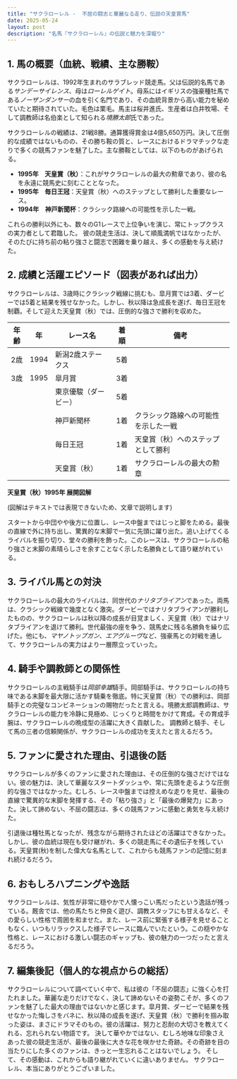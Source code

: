 ```yaml
---
title: "サクラローレル -  不屈の闘志と華麗なる走り、伝説の天皇賞馬"
date: 2025-05-24
layout: post
description: "名馬『サクラローレル』の伝説と魅力を深堀り"
---
```


## 1. 馬の概要（血統、戦績、主な勝鞍）

サクラローレルは、1992年生まれのサラブレッド競走馬。父は伝説的名馬である*サンデーサイレンス*、母は*ローレルゲイト*。母系にはイギリスの強豪種牡馬である*ノーザンダンサー*の血を引く名門であり、その血統背景から高い能力を秘めていたと期待されていた。毛色は栗毛。馬主は桜井進氏、生産者は白井牧場、そして調教師は名伯楽として知られる*境勝太郎*氏であった。

サクラローレルの戦績は、21戦8勝。通算獲得賞金は4億5,650万円。決して圧倒的な成績ではないものの、その勝ち鞍の質と、レースにおけるドラマチックな走りで多くの競馬ファンを魅了した。主な勝鞍としては、以下のものがあげられる。

* **1995年　天皇賞（秋）**：これがサクラローレルの最大の勲章であり、彼の名を永遠に競馬史に刻むこととなった。
* **1995年　毎日王冠**：天皇賞（秋）へのステップとして勝利した重要なレース。
* **1994年　神戸新聞杯**：クラシック路線への可能性を示した一戦。

これらの勝利以外にも、数々のG1レースで上位争いを演じ、常にトップクラスの実力者として君臨した。  彼の競走生活は、決して順風満帆ではなかったが、そのたびに持ち前の粘り強さと闘志で困難を乗り越え、多くの感動を与え続けた。


## 2. 成績と活躍エピソード（図表があれば出力）

サクラローレルは、3歳時にクラシック戦線に挑むも、皐月賞では3着、ダービーでは5着と結果を残せなかった。しかし、秋以降は急成長を遂げ、毎日王冠を制覇。そして迎えた天皇賞（秋）では、圧倒的な強さで勝利を収めた。

| 年齢 | 年 | レース名          | 着順 | 備考                                     |
|-----|----|-------------------|-----|------------------------------------------|
| 2歳  | 1994 | 新潟2歳ステークス | 5着 |                                          |
| 3歳  | 1995 | 皐月賞            | 3着 |                                          |
|      |     | 東京優駿（ダービー）| 5着 |                                          |
|      |     | 神戸新聞杯         | 1着 | クラシック路線への可能性を示した一戦     |
|      |     | 毎日王冠           | 1着 | 天皇賞（秋）へのステップとして勝利       |
|      |     | 天皇賞（秋）       | 1着 | サクラローレルの最大の勲章                 |


**天皇賞（秋）1995年 展開図解**

(図解はテキストでは表現できないため、文章で説明します)

スタートから中団やや後方に位置し、レース中盤まではじっと脚をためる。最後の直線で外に持ち出し、驚異的な末脚で一気に先頭に躍り出た。追い上げてくるライバルを振り切り、堂々の勝利を飾った。このレースは、サクラローレルの粘り強さと末脚の素晴らしさを余すことなく示した名勝負として語り継がれている。


## 3. ライバル馬との対決

サクラローレルの最大のライバルは、同世代の*ナリタブライアン*であった。両馬は、クラシック戦線で幾度となく激突。ダービーではナリタブライアンが勝利したものの、サクラローレルは秋以降の成長が目覚ましく、天皇賞（秋）ではナリタブライアンを退けて勝利。世代最強の座を争う、競馬史に残る名勝負を繰り広げた。他にも、*マヤノトップガン*、*エアグルーヴ*など、強豪馬との対戦を通して、サクラローレルの実力はより一層際立っていった。


## 4. 騎手や調教師との関係性

サクラローレルの主戦騎手は*岡部幸雄*騎手。岡部騎手は、サクラローレルの持ち味である末脚を最大限に活かす騎乗を徹底。特に天皇賞（秋）での勝利は、岡部騎手との完璧なコンビネーションの賜物だったと言える。境勝太郎調教師は、サクラローレルの能力を冷静に見極め、じっくりと時間をかけて育成。その育成手腕は、サクラローレルの晩成型の活躍に大きく貢献した。  調教師と騎手、そして馬の三者の信頼関係が、サクラローレルの成功を支えたと言えるだろう。


## 5. ファンに愛された理由、引退後の話

サクラローレルが多くのファンに愛された理由は、その圧倒的な強さだけではない。彼の魅力は、決して華麗なスタートダッシュや、常に先頭を走るような圧倒的な強さではなかった。むしろ、レース中盤までは控えめな走りを見せ、最後の直線で驚異的な末脚を発揮する、その「粘り強さ」と「最後の爆発力」にあった。決して諦めない、不屈の闘志は、多くの競馬ファンに感動と勇気を与え続けた。

引退後は種牡馬となったが、残念ながら期待されたほどの活躍はできなかった。しかし、彼の血統は現在も受け継がれ、多くの競走馬にその遺伝子を残している。天皇賞(秋)を制した偉大な名馬として、これからも競馬ファンの記憶に刻まれ続けるだろう。


## 6. おもしろハプニングや逸話

サクラローレルは、気性が非常に穏やかで人懐っこい馬だったという逸話が残っている。厩舎では、他の馬たちと仲良く遊び、調教スタッフにも甘えるなど、その愛らしい性格で周囲を和ませた。また、レース前に緊張する様子を見せることもなく、いつもリラックスした様子でレースに臨んでいたという。この穏やかな性格と、レースにおける激しい闘志のギャップも、彼の魅力の一つだったと言えるだろう。


## 7. 編集後記（個人的な視点からの総括）

サクラローレルについて調べていく中で、私は彼の「不屈の闘志」に強く心を打たれました。華麗な走りだけでなく、決して諦めないその姿勢こそが、多くのファンを魅了した最大の理由ではないかと感じます。皐月賞、ダービーで結果を残せなかった悔しさをバネに、秋以降の成長を遂げ、天皇賞（秋）で勝利を掴み取った姿は、まさにドラマそのもの。彼の活躍は、努力と忍耐の大切さを教えてくれる、忘れられない物語です。  決して華やかではない、むしろ地味な印象さえあった彼の競走生活が、最後の最後に大きな花を咲かせた奇跡。その奇跡を目の当たりにした多くのファンは、きっと一生忘れることはないでしょう。  そして、その感動は、これからも語り継がれていくに違いありません。  サクラローレル、本当にありがとうございました。
